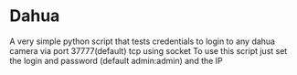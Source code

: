 # Dahua
A very simple python script that tests credentials to login to any dahua camera via port 37777(default) tcp using socket
To use this script just set the login and password (default admin:admin) and the IP 

